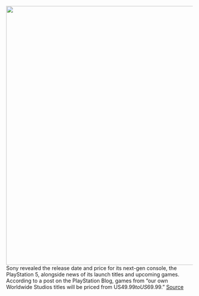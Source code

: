 <img src='https://cdn.vox-cdn.com/thumbor/LwN7oB72zDGypK1N67npNvmPjbU=/0x0:1077x601/1200x800/filters:focal(453x215:625x387)/cdn.vox-cdn.com/uploads/chorus_image/image/67419011/Screen_Shot_2020_09_16_at_5.41.11_PM.0.png' width='700px' /><br/>
Sony revealed the release date and price for its next-gen console, the PlayStation 5, alongside news of its launch titles and upcoming games. According to a post on the PlayStation Blog, games from “our own Worldwide Studios titles will be priced from US$49.99 to US$69.99.”
<a href='https://www.theverge.com/2020/9/16/21440542/ps5-games-price-69-playstation-5-sony'> Source <a/>